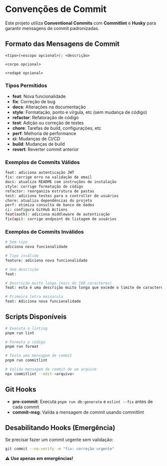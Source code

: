 # Convenções de Commit

Este projeto utiliza **Conventional Commits** com **Commitlint** e **Husky** para garantir mensagens de commit padronizadas.

## Formato das Mensagens de Commit

```
<tipo>(<escopo opcional>): <descrição>

<corpo opcional>

<rodapé opcional>
```

### Tipos Permitidos

- **feat**: Nova funcionalidade
- **fix**: Correção de bug
- **docs**: Alterações na documentação
- **style**: Formatação, ponto e vírgula, etc (sem mudança de código)
- **refactor**: Refatoração de código
- **test**: Adição ou correção de testes
- **chore**: Tarefas de build, configurações, etc
- **perf**: Melhoria de performance
- **ci**: Mudanças de CI/CD
- **build**: Mudanças de build
- **revert**: Reverter commit anterior

### Exemplos de Commits Válidos

```bash
feat: adiciona autenticação JWT
fix: corrige erro na validação de email
docs: atualiza README com instruções de instalação
style: corrige formatação do código
refactor: reorganiza estrutura de pastas
test: adiciona testes para o controller de usuários
chore: atualiza dependências do projeto
perf: otimiza consulta de banco de dados
ci: configura GitHub Actions
feat(auth): adiciona middleware de autenticação
fix(api): corrige endpoint de listagem de usuários
```

### Exemplos de Commits Inválidos

```bash
# Sem tipo
adiciona nova funcionalidade

# Tipo inválido
feature: adiciona nova funcionalidade

# Sem descrição
feat:

# Descrição muito longa (mais de 100 caracteres)
feat: esta é uma descrição muito longa que excede o limite de caracteres permitido e será rejeitada pelo commitlint

# Primeira letra maiúscula
feat: Adiciona nova funcionalidade
```

## Scripts Disponíveis

```bash
# Executa o linting
pnpm run lint

# Formata o código
pnpm run format

# Testa uma mensagem de commit
pnpm run commitlint

# Valida mensagem de commit de um arquivo
npx commitlint --edit <arquivo>
```

## Git Hooks

- **pre-commit**: Executa `pnpm run db:generate` e `eslint --fix` antes de cada commit
- **commit-msg**: Valida a mensagem de commit usando commitlint

## Desabilitando Hooks (Emergência)

Se precisar fazer um commit urgente sem validação:

```bash
git commit --no-verify -m "fix: correção urgente"
```

**⚠️ Use apenas em emergências!**
